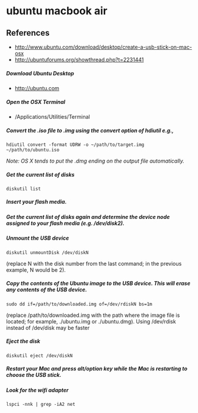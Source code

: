 # ubuntu macbook air

## References
* http://www.ubuntu.com/download/desktop/create-a-usb-stick-on-mac-osx
* http://ubuntuforums.org/showthread.php?t=2231441

##### Download Ubuntu Desktop
* http://ubuntu.com

##### Open the OSX Terminal
* /Applications/Utilities/Terminal

##### Convert the .iso file to .img using the convert option of hdiutil e.g.,
```
hdiutil convert -format UDRW -o ~/path/to/target.img ~/path/to/ubuntu.iso
```
*Note: OS X tends to put the .dmg ending on the output file automatically.*

##### Get the current list of disks
```
diskutil list
```

##### Insert your flash media.

##### Get the current list of disks again and determine the device node assigned to your flash media (e.g. /dev/disk2).

##### Unmount the USB device
```
diskutil unmountDisk /dev/diskN
```
(replace N with the disk number from the last command; in the previous example, N would be 2).

##### Copy the contents of the Ubuntu image to the USB device. This will erase any contents of the USB device. 
```
sudo dd if=/path/to/downloaded.img of=/dev/rdiskN bs=1m
```
(replace /path/to/downloaded.img with the path where the image file is located; for example, ./ubuntu.img or ./ubuntu.dmg).
Using /dev/rdisk instead of /dev/disk may be faster

##### Eject the disk
```
diskutil eject /dev/diskN
```

##### Restart your Mac and press alt/option key while the Mac is restarting to choose the USB stick.

##### Look for the wifi adapter
```
lspci -nnk | grep -iA2 net
```
